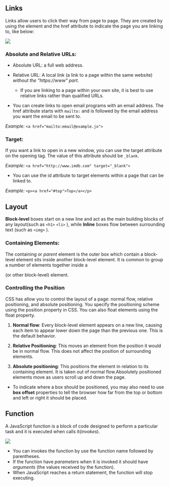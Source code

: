 ## Links

Links allow users to click their way from page to page. They are created by using the <a> element and the href attribute to indicate the page you are linking to, like below:

![](https://learn-the-web.algonquindesign.ca/topics/html-semantics/html-tag-parts.png)


### Absolute and Relative URLs:

- Absolute URL: a full web address.

- Relative URL: A local link (a link to a page within the same website) *without the "https://www" part*.

  * If you are linking to a page within your own site, it is best to use relative links rather than qualified URLs.



- You can create links to open email programs with an email address. The href attribute starts with `mailto:` and is followed by the email address you want the
email to be sent to.

*Example:*
`<a href="mailto:email@example.jo">`


### Target:

If you want a link to open in a new window, you can use the target attribute on the opening <a> tag. The value of this attribute should be `_blank`.

*Example:*
`<a href="http://www.imdb.com" target="_blank">`

* You can use the id attribute to target elements within a page that can be linked to.

*Example:*
`<p><a href="#top">Top</a></p>`


## Layout

**Block-level** boxes start on a new line and act as the main building blocks of any layout(such as `<h1>` `<li>` ), while **Inline** boxes flow between surrounding text (such as `<img>` ).


### Containing Elements:

The containing or *parent* element is the outer box which contain a block-level element sits inside another block-level element. It is common to group a number of elements together inside a <div> (or other block-level) element.

### Controlling the Position

CSS has allow you to control the layout of a page: normal flow, relative positioning, and absolute
positioning. You specify the positioning scheme using the position property in CSS. You can also float elements using the float property.

1. **Normal flow**: Every block-level element appears on a new line, causing each item to appear lower down the page than the previous one. This is the default behavior.

2. **Relative Positioning**: This moves an element from the position it would be in normal flow. This
does not affect the position of surrounding elements.

3. **Absolute positioning**: This positions the element in relation to its containing element. It is taken out of normal flow.Absolutely positioned elements move as users scroll up and down the page.

- To indicate where a box should be positioned, you may also need to use **box offset** properties to tell the browser how far from the top or bottom and left or right it should be placed.


## Function

A JavaScript function is a block of code designed to perform a particular task and it is executed when calls it(*invokes*). 

![](https://s3.ap-south-1.amazonaws.com/s3.studytonight.com/tutorials/uploads/pictures/1587882057-1.png)


- You can invokes the function by use the function name followed by parentheses.
- If the function have *parameters* when it is invoked it should have *arguments* (the values received by the function).
- When JavaScript reaches a return statement, the function will stop executing.
